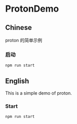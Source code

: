 # ProtonDemo

## Chinese
proton 的简单示例

### 启动
```
npm run start
```

## English
This is a simple demo of proton.

### Start
```
npm run start
```
